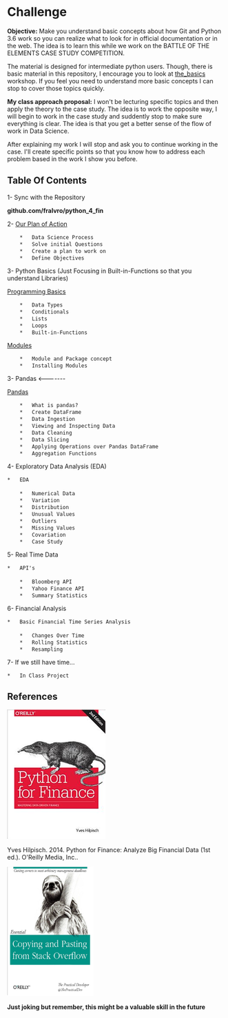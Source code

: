 # Challenge

**Objective:** Make you understand basic concepts about how Git and Python 3.6 work so you can realize what to look for in official documentation or in the web. The idea is to learn this while we work on the BATTLE OF THE ELEMENTS CASE STUDY COMPETITION.

The material is designed for intermediate python users. Though, there is basic material in this repository, I encourage you to look at [the_basics](../the_basics) workshop. If you feel you need to understand more basic concepts I can stop to cover those topics quickly.

**My class approach proposal:** I won't be lecturing specific topics and then apply the theory to the case study. The idea is to work the opposite way, I will begin to work in the case study and suddently stop to make sure everything is clear. The idea is that you get a better sense of the flow of work in Data Science.

After explaining my work I will stop and ask you to continue working in the case. I'll create specific points so that you know how to address each problem based in the work I show you before.

## Table Of Contents

1-  Sync with the Repository

**github.com/fralvro/python_4_fin**

2- [Our Plan of Action](action_plan.md)
        
        *   Data Science Process
        *   Solve initial Questions
        *   Create a plan to work on
        *   Define Objectives

3-  Python Basics (Just Focusing in Built-in-Functions so that you understand Libraries)

[Programming Basics](basic_python.ipynb)
    
        *   Data Types
        *   Conditionals
        *   Lists
        *   Loops
        *   Built-in-Functions

[Modules](libraries.ipynb) 

        *   Module and Package concept
        *   Installing Modules

3-  Pandas <-------

[Pandas](pandas/pandas_intro.ipynb)

        *   What is pandas?
        *   Create DataFrame
        *   Data Ingestion
        *   Viewing and Inspecting Data
        *   Data Cleaning
        *   Data Slicing
        *   Applying Operations over Pandas DataFrame
        *   Aggregation Functions

4-  Exploratory Data Analysis (EDA)

    *   EDA

        *   Numerical Data
        *   Variation
        *   Distribution
        *   Unusual Values
        *   Outliers
        *   Missing Values
        *   Covariation
        *   Case Study

5-  Real Time Data

    *   API's

        *   Bloomberg API
        *   Yahoo Finance API
        *   Summary Statistics

6-  Financial Analysis

    *   Basic Financial Time Series Analysis

        *   Changes Over Time
        *   Rolling Statistics
        *   Resampling

7-  If we still have time...

    *   In Class Project







## References

![python_finance](media/python_finance_oreilly.jpeg)


Yves Hilpisch. 2014. Python for Finance: Analyze Big Financial Data (1st ed.). O'Reilly Media, Inc..



<img src="media/copying_stack.jpeg" width="200" height="300" />

**Just joking but remember, this might be a valuable skill in the future**




